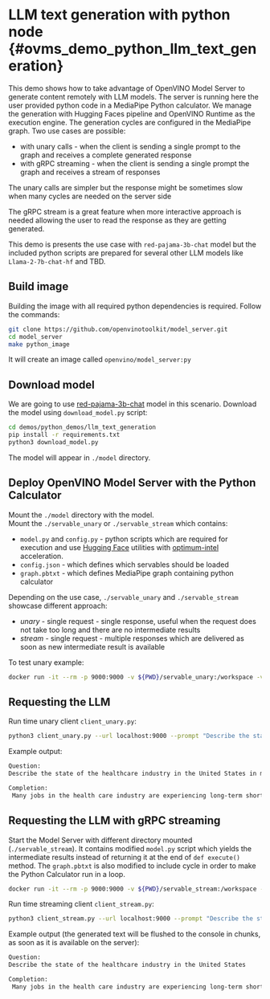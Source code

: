 # LLM text generation with python node {#ovms_demo_python_llm_text_generation}

This demo shows how to take advantage of OpenVINO Model Server to generate content remotely with LLM models. 
The server is running here the user provided python code in a MediaPipe Python calculator. We manage the generation with Hugging Faces pipeline and OpenVINO Runtime as the execution engine.
The generation cycles are configured in the MediaPipe graph. Two use cases are possible:
- with unary calls - when the client is sending a single prompt to the graph and receives a complete generated response
- with gRPC streaming - when the client is sending a single prompt the graph and receives a stream of responses

The unary calls are simpler but the response might be sometimes slow when many cycles are needed on the server side

The gRPC stream is a great feature when more interactive approach is needed allowing the user to read the response as they are getting generated.

This demo is presents the use case with `red-pajama-3b-chat` model but the included python scripts are prepared for several other LLM  models like `Llama-2-7b-chat-hf` and TBD.

## Build image

Building the image with all required python dependencies is required. Follow the commands:

```bash
git clone https://github.com/openvinotoolkit/model_server.git
cd model_server
make python_image
```
It will create an image called `openvino/model_server:py`

## Download model

We are going to use [red-pajama-3b-chat](https://huggingface.co/togethercomputer/RedPajama-INCITE-Chat-3B-v1) model in this scenario.
Download the model using `download_model.py` script:

```bash
cd demos/python_demos/llm_text_generation
pip install -r requirements.txt
python3 download_model.py
```

The model will appear in `./model` directory.

## Deploy OpenVINO Model Server with the Python Calculator

Mount the `./model` directory with the model.  
Mount the `./servable_unary` or `./servable_stream` which contains:
- `model.py` and `config.py` - python scripts which are required for execution and use [Hugging Face](https://huggingface.co/) utilities with [optimum-intel](https://github.com/huggingface/optimum-intel) acceleration.
- `config.json` - which defines which servables should be loaded
- `graph.pbtxt` - which defines MediaPipe graph containing python calculator

Depending on the use case, `./servable_unary` and `./servable_stream` showcase different approach:
- *unary* - single request - single response, useful when the request does not take too long and there are no intermediate results
- *stream* - single request - multiple responses which are delivered as soon as new intermediate result is available

To test unary example:
```bash
docker run -it --rm -p 9000:9000 -v ${PWD}/servable_unary:/workspace -v ${PWD}/model:/model openvino/model_server:py --config_path /workspace/config.json --port 9000
```

## Requesting the LLM

Run time unary client `client_unary.py`:
```bash
python3 client_unary.py --url localhost:9000 --prompt "Describe the state of the healthcare industry in the United States in max 2 sentences"
```

Example output:
```bash
Question:
Describe the state of the healthcare industry in the United States in max 2 sentences

Completion:
 Many jobs in the health care industry are experiencing long-term shortages due to a lack of workers, while other areas face overwhelming stress and strain.  Due to COVID-19 many more people look for quality medical services closer to home so hospitals have seen record levels of admissions over the last year.
```

## Requesting the LLM with gRPC streaming


Start the Model Server with different directory mounted (`./servable_stream`).
It contains modified `model.py` script which yields the intermediate results instead of returning it at the end of `def execute()` method.
The `graph.pbtxt` is also modified to include cycle in order to make the Python Calculator run in a loop.  

```bash
docker run -it --rm -p 9000:9000 -v ${PWD}/servable_stream:/workspace -v ${PWD}/model:/model openvino/model_server:py --config_path /workspace/config.json --port 9000
```

Run time streaming client `client_stream.py`:
```bash
python3 client_stream.py --url localhost:9000 --prompt "Describe the state of the healthcare industry in the United States"
```

Example output (the generated text will be flushed to the console in chunks, as soon as it is available on the server):
```bash
Question:
Describe the state of the healthcare industry in the United States

Completion:
 Many jobs in the health care industry are experiencing long-term shortages due to a lack of workers, while other areas face overwhelming stress and strain.  Due to COVID-19 many more people look for quality medical services closer to home so hospitals have seen record levels of admissions over the last year.
```
